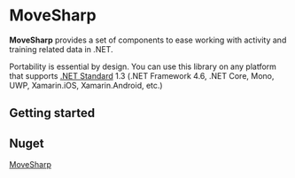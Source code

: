 # MoveSharp

**MoveSharp** provides a set of components to ease working with activity and training related data in .NET.

Portability is essential by design. You can use this library on any platform that supports [.NET Standard](https://docs.microsoft.com/en-us/dotnet/standard/net-standard) 1.3 (.NET Framework 4.6, .NET Core, Mono, UWP, Xamarin.iOS, Xamarin.Android, etc.)

## Getting started

## Nuget

[MoveSharp](https://www.nuget.org/packages/MoveSharp/)
